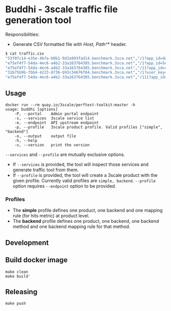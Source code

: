 # Buddhi - 3scale traffic file generation tool

Responsibilities:

* Generate CSV formatted file with **Host, Path*^** header.
```bash
$ cat traffic.csv
"53f07c14-e35e-4bfa-b0b1-9d3a993fad14.benchmark.3sca.net","/1?app_id=ddfa9a8842a3822e&app_key=73418183a69b027a"
"e75ef4f7-54da-4ec6-a4b2-33a163764385.benchmark.3sca.net","/1?app_id=5e4618aa57d801cd&app_key=fe4db52e5e86668f"
"e75ef4f7-54da-4ec6-a4b2-33a163764385.benchmark.3sca.net","/11?app_id=ceeeb23abfd0adfd&app_key=fbdfae99a587811e"
"31b75b9b-fbb4-4223-8736-b93c34676f04.benchmark.3sca.net","/1?user_key=aa5736e41a3888db"
"e75ef4f7-54da-4ec6-a4b2-33a163764385.benchmark.3sca.net","/111?app_id=ca2f8ff8b0a8707c&app_key=4b349db5bb77b9db"
```

## Usage

```shell
docker run --rm quay.io/3scale/perftest-toolkit:master -h
usage: buddhi [options]
    -P, --portal    Admin portal endpoint
    -s, --services  3scale service list
    -e, --endpoint  API upstream endpoint
    -p, --profile   3scale product profile. Valid profiles ["simple", "backend"]
    -o, --output    output file
    -h, --help
    -v, --version   print the version
```

`--services` and `--profile` are mutually exclusive options.

* If `--services` is provided, the tool will inspect those services and generate traffic tool from them.
* If `--profile` is provided, the tool will create a 3scale product with the given profile. Currently valid profiles are `simple, backend`. `--profile` option requires `--endpoint` option to be provided.

### Profiles

* The **simple** profile defines one product, one backend and one mapping rule (for hits metric) at product level.
* The **backend** profile defines one product, one backend, one backend method and one backend mapping rule for that method.

## Development

## Build docker image

```shell
make clean
make build'
```

## Releasing

```shell
make push
```
